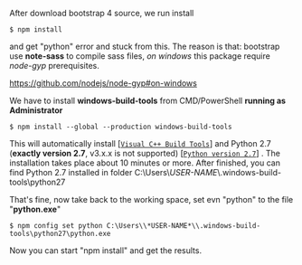 After download bootstrap 4 source, we run install

``
$ npm install 
``

and get "python" error and stuck from this. The reason is that: bootstrap use **note-sass** to compile sass files, 
*on windows* this package require *node-gyp* prerequisites. 

https://github.com/nodejs/node-gyp#on-windows

We have to install **windows-build-tools** from CMD/PowerShell **running as Administrator**

``
$ npm install --global --production windows-build-tools
``

This will automatically install 
[[`Visual C++ Build Tools`](http://landinghub.visualstudio.com/visual-cpp-build-tools)]
and Python 2.7 (**exactly version 2.7**, v3.x.x is not supported)
[[`Python version 2.7`](https://www.python.org/downloads/)]
. The installation takes place about 10 minutes or more. After finished, you can find Python 2.7 installed in folder
C:\Users\\*USER-NAME*\\.windows-build-tools\python27

That's fine, now take back to the working space, set evn "python" to the file "**python.exe**"

``
$ npm config set python C:\Users\\*USER-NAME*\\.windows-build-tools\python27\python.exe
``

Now you can start "npm install" and get the results.
